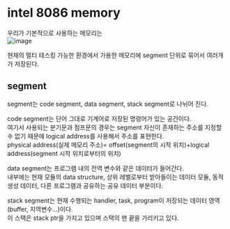 # intel 8086 memory  
우리가 기본적으로 사용하는 메모리는  
![image](https://user-images.githubusercontent.com/65746019/116095900-c7837400-a6e3-11eb-816e-20d5c8305101.png)  

현재의 멀티 테스킹 가능한 환경에서 가용한 메모리에 segment 단위로 묶어서 여러개가 저장된다.  

## segment
segment는 code segment, data segment, stack segment로 나뉘어 진다.  

code segment는 단어 그대로 기계어로 저장된 명령어가 있는 공간이다.  
여기서 사용되는 분기문과 점프문의 경우는 segment 자신이 존재하는 주소를 지정할 수 없기 때문에 logical address를 사용해서 주소를 표현한다.  
physical address(실제 메모리 주소)= offset(segment의 시작 위치)+logical address(segment 시작 위치로부터의 위치)  

data segment는 프로그램 내의 전역 변수와 같은 데이터가 들어간다.  
내부에는 현재 모듈의 data structure, 상위 레벨로부터 받아들이는 데이터 모듈, 동적 생성 데이터, 다른 프로그램과 공유하는 공유 데이터 부분이다.  

stack segment는 현재 수행되는 handler, task, program이 저장되는 데이터 영역(buffer, 지역변수...)이다.  
이 스택은 stack ptr을 가지고 있으며 스택의 맨 끝을 가리키고 있다.  




